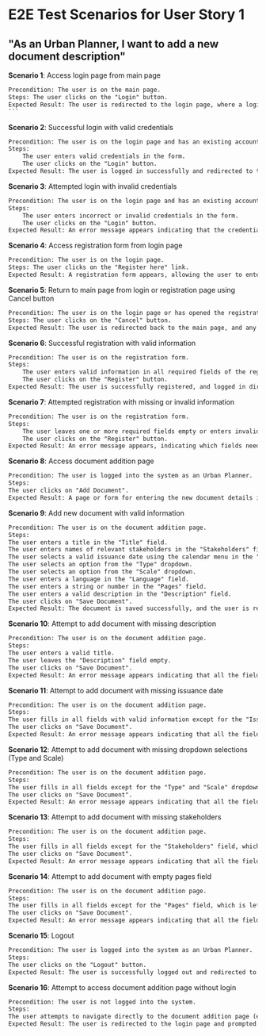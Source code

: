 # E2E Test Scenarios for User Story 1

## "As an **Urban Planner**, I want to add a new document description"

**Scenario 1**: Access login page from main page

````txt
Precondition: The user is on the main page.
Steps: The user clicks on the "Login" button.
Expected Result: The user is redirected to the login page, where a login form is displayed.
```
````
**Scenario 2**: Successful login with valid credentials

````txt
Precondition: The user is on the login page and has an existing account.
Steps:
    The user enters valid credentials in the form.
    The user clicks on the "Login" button.
Expected Result: The user is logged in successfully and redirected to their homepage.
````
**Scenario 3**: Attempted login with invalid credentials

````txt
Precondition: The user is on the login page and has an existing account.
Steps:
    The user enters incorrect or invalid credentials in the form.
    The user clicks on the "Login" button.
Expected Result: An error message appears indicating that the credentials are invalid, and the user remains on the login page.
````
**Scenario 4**: Access registration form from login page

````txt
Precondition: The user is on the login page.
Steps: The user clicks on the "Register here" link.
Expected Result: A registration form appears, allowing the user to enter information to create a new account.
````
**Scenario 5**: Return to main page from login or registration page using Cancel button

````txt
Precondition: The user is on the login page or has opened the registration form.
Steps: The user clicks on the "Cancel" button.
Expected Result: The user is redirected back to the main page, and any data entered in the form is discarded.
````
**Scenario 6**: Successful registration with valid information

````txt
Precondition: The user is on the registration form.
Steps:
    The user enters valid information in all required fields of the registration form.
    The user clicks on the "Register" button.
Expected Result: The user is successfully registered, and logged in directly.
````

**Scenario 7**: Attempted registration with missing or invalid information

````txt
Precondition: The user is on the registration form.
Steps:
    The user leaves one or more required fields empty or enters invalid information.
    The user clicks on the "Register" button.
Expected Result: An error message appears, indicating which fields need to be corrected or filled in. The user remains on the registration form until all required fields are completed with valid information.
````
**Scenario 8**: Access document addition page

````txt
Precondition: The user is logged into the system as an Urban Planner.
Steps:
The user clicks on "Add Document".
Expected Result: A page or form for entering the new document details is displayed.
````

**Scenario 9**: Add new document with valid information

```txt
Precondition: The user is on the document addition page.
Steps:
The user enters a title in the "Title" field.
The user enters names of relevant stakeholders in the "Stakeholders" field.
The user selects a valid issuance date using the calendar menu in the "Issuance Date" field.
The user selects an option from the "Type" dropdown.
The user selects an option from the "Scale" dropdown.
The user enters a language in the "Language" field.
The user enters a string or number in the "Pages" field.
The user enters a valid description in the "Description" field.
The user clicks on "Save Document".
Expected Result: The document is saved successfully, and the user is redirected to the document list, where they can see the new document with all entered information.
```

**Scenario 10**: Attempt to add document with missing description

```txt
Precondition: The user is on the document addition page.
Steps:
The user enters a valid title.
The user leaves the "Description" field empty.
The user clicks on "Save Document".
Expected Result: An error message appears indicating that all the fields are required, and the document is not saved.
```

**Scenario 11**: Attempt to add document with missing issuance date

```txt
Precondition: The user is on the document addition page.
Steps:
The user fills in all fields with valid information except for the "Issuance Date" field, which is left empty.
The user clicks on "Save Document".
Expected Result: An error message appears indicating that all the fields are required, and the document is not saved.
```

**Scenario 12**: Attempt to add document with missing dropdown selections (Type and Scale)

```txt
Precondition: The user is on the document addition page.
Steps:
The user fills in all fields except for the "Type" and "Scale" dropdown fields, which are left empty.
The user clicks on "Save Document".
Expected Result: An error message appears indicating that all the fields are required, and the document is not saved.
```

**Scenario 13**: Attempt to add document with missing stakeholders

```txt
Precondition: The user is on the document addition page.
Steps:
The user fills in all fields except for the "Stakeholders" field, which is left empty.
The user clicks on "Save Document".
Expected Result: An error message appears indicating that all the fields are required, and the document is not saved.
```

**Scenario 14**: Attempt to add document with empty pages field

```txt
Precondition: The user is on the document addition page.
Steps:
The user fills in all fields except for the "Pages" field, which is left empty.
The user clicks on "Save Document".
Expected Result: An error message appears indicating that all the fields are required, and the document is not saved.
```

**Scenario 15**: Logout

```txt
Precondition: The user is logged into the system as an Urban Planner.
Steps:
The user clicks on the "Logout" button.
Expected Result: The user is successfully logged out and redirected to the login page. Any unsaved information on the document addition page is cleared for security reasons.
```

**Scenario 16**: Attempt to access document addition page without login

```txt
Precondition: The user is not logged into the system.
Steps:
The user attempts to navigate directly to the document addition page (e.g., by entering the URL).
Expected Result: The user is redirected to the login page and prompted to log in. Access to the document addition page is restricted until the user has logged in successfully.
```